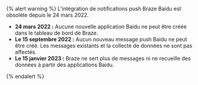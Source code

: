 {% alert warning %}
L’intégration de notifications push Braze Baidu est obsolète depuis le 24 mars 2022.


* **24 mars 2022 :** Aucune nouvelle application Baidu ne peut être créée dans le tableau de bord de Braze.
* **Le 15 septembre 2022 :** Aucun nouveau message push Baidu ne peut être créé. Les messages existants et la collecte de données ne sont pas affectés.
* **Le 15 janvier 2023 :** Braze ne sert plus de messages ni ne recueille des données à partir des applications Baidu.

{% endalert %}
